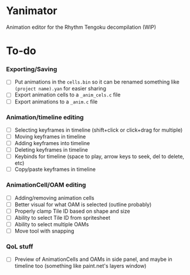 # Yanimator

Animation editor for the Rhythm Tengoku decompilation (WIP)

# To-do

### Exporting/Saving

- [ ] Put animations in the `cells.bin` so it can be renamed something like `(project name).yan` for easier sharing
- [ ] Export animation cells to a `_anim_cels.c` file
- [ ] Export animations to a `_anim.c` file

### Animation/timeline editing

- [ ] Selecting keyframes in timeline (shift+click or click+drag for multiple)
- [ ] Moving keyframes in timeline
- [ ] Adding keyframes into timeline
- [ ] Deleting keyframes in timeline
- [ ] Keybinds for timeline (space to play, arrow keys to seek, del to delete, etc)
- [ ] Copy/paste keyframes in timeline

### AnimationCell/OAM editing

- [ ] Adding/removing animation cells
- [ ] Better visual for what OAM is selected (outline probably)
- [ ] Properly clamp Tile ID based on shape and size
- [ ] Ability to select Tile ID from spritesheet
- [ ] Ability to select multiple OAMs
- [ ] Move tool with snapping

### QoL stuff

- [ ] Preview of AnimationCells and OAMs in side panel, and maybe in timeline too (something like paint.net's layers window)
